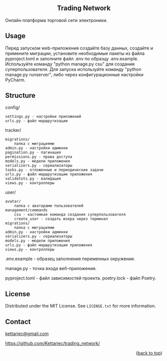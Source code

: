 
<h2 align="center">Trading Network</h2>

Онлайн платформа торговой сети электроники.


<!-- USAGE EXAMPLES -->
## Usage

Перед запуском web-приложения создайте базу данных, создайте и примените миграции, установите необходимые пакеты из файла pyproject.toml и заполните файл .env по образцу .env.example. Используйте команду "python manage.py csu" для создания суперпользователя. Для запуска используйте команду "python manage.py runserver", либо через конфигурационные настройки PyCharm.


## Structure

config/

    settings.py - настройки приложений
    urls.py - файл маршрутизации

tracker/

    migrations/
        папка с миграциями
    admin.py - настройки админки
    pagination.py - пагинация
    permissions.py - права доступа
    models.py - модели приложения
    serializers.py - сериализаторы
    tasks.py - отложенные и периодические задачи
    urls.py - файл маршрутизации приложения
    validatots.py - валидация
    views.py - контроллеры

user/
    
    avatar/
        папка с аватарами пользователей
    management/commands
        csu - кастомная команда создания суперпользователя
        create_user - создать юзера через терминал
    migrations/
        папка с миграциями
    admin.py - настройки админки
    serializers.py - сериализаторы
    models.py - модели приложения
    urls.py - файл маршрутизации приложения
    views.py - контроллеры

.env.example - образец заполнения переменных окружения.

manage.py - точка входа веб-приложения.

pyproject.toml - файл зависимостей проекта.
poetry.lock - файл Poetry.

<!-- LICENSE -->
## License

Distributed under the MIT License. See `LICENSE.txt` for more information.


<!-- CONTACT -->
## Contact

kettariec@gmail.com

https://github.com/Kettariec/trading_network/

<p align="right">(<a href="#readme-top">back to top</a>)</p>